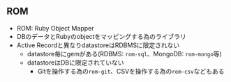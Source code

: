 
## ROM

* ROM: Ruby Object Mapper
* DBのデータとRubyのobjectをマッピングする為のライブラリ
* Active Recordと異なりdatastoreはRDBMSに限定されない
  * datastore毎にgemがある(RDBMS: `rom-sql`、MongoDB: `rom-mongo`等)
  * datastoreはDBに限定されていない
    * Gitを操作する為の`rom-git`、CSVを操作する為の`rom-csv`などもある
